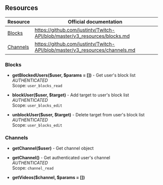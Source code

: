 ## Resources
| Resource | Official documentation |
| -------- | ---------------------- |
| [Blocks](#blocks) | https://github.com/justintv/Twitch-API/blob/master/v3_resources/blocks.md |
| [Channels](#channels) | https://github.com/justintv/Twitch-API/blob/master/v3_resources/channels.md |
### Blocks

* **getBlockedUsers($user, $params = [])** - Get user's block list   
*AUTHENTICATED*  
Scope:  `user_blocks_read`  

* **blockUser($user, $target)** - Add target to user's block list   
*AUTHENTICATED*    
Scope: `user_blocks_edit`   

* **unblockUser($user, $target)** - Delete target from user's block list   
*AUTHENTICATED*    
Scope: `user_blocks_edit`

### Channels

* **getChannel($user)** - Get channel object

* **getChannel()** - Get authenticated user's channel    
*AUTHENTICATED*  
Scope: `channel_read`

* **getVideos($channel, $params = [])**

